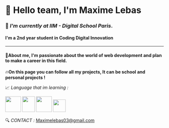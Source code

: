 # 👋 Hello team, I'm Maxime Lebas
### 📌 *I'm currently at IIM - Digital School Paris*.
#### I'm a 2nd year student in Coding Digital Innovation
<hr>

#### 👤About me, I'm passionate about the world of web development and plan to make a career in this field.




🔥**On this page you can follow all my projects, It can be school and personal projects !**


📈 *Language that im learning :*

<img src="https://assets.stickpng.com/images/5847f5bdcef1014c0b5e489c.png" width="50" height="50">
<img src="https://upload.wikimedia.org/wikipedia/commons/thumb/d/d5/CSS3_logo_and_wordmark.svg/1200px-CSS3_logo_and_wordmark.svg.png" width="40" height="50">
<img src="https://www.php.net/images/logos/new-php-logo.svg" width="50" height="50">
<img src="https://upload.wikimedia.org/wikipedia/commons/thumb/6/6a/JavaScript-logo.png/800px-JavaScript-logo.png" width="40" height="40">

<br>

🔍️  *CONTACT :* Maximelebas03@gmail.com
